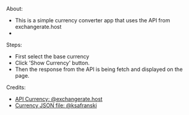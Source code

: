 About:
- This is a simple currency converter app that uses the API from exchangerate.host
- 
Steps:
- First select the base currency
- Click 'Show Currency' button.
- Then the response from the API is being fetch and displayed on the page.


Credits:
- [API Currency: @exchangerate.host](https://exchangerate.host/#/)
- [Currency JSON file: @ksafranski](https://gist.github.com/ksafranski/2973986)
